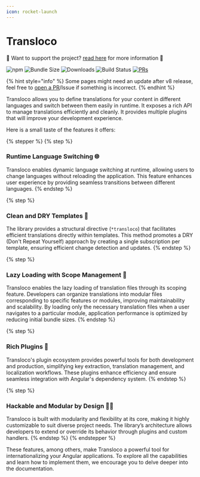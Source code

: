 ```yaml
---
icon: rocket-launch
---
```


# Transloco

&#x20; 🩷 Want to support the project? [read here](../) for more information 🩵

![npm](https://img.shields.io/npm/v/@jsverse/transloco) ![Bundle Size](https://img.shields.io/bundlephobia/min/@jsverse/transloco) ![Downloads](https://img.shields.io/npm/dm/@jsverse/transloco) ![Build Status](https://github.com/jsverse/transloco/actions/workflows/ci.yml/badge.svg) [![PRs](https://img.shields.io/badge/PRs-welcome-brightgreen.svg?style=flat-square)](https://github.com/jsverse/transloco/blob/master/CONTRIBUTING.md)

{% hint style="info" %}
Some pages might need an update after v8 release, feel free to [open a PR](https://github.com/jsverse/transloco/pulls)/Issue if something is incorrect.
{% endhint %}

Transloco allows you to define translations for your content in different languages and switch between them easily in runtime. It exposes a rich API to manage translations efficiently and cleanly. It provides multiple plugins that will improve your development experience.

Here is a small taste of the features it offers:

{% stepper %}
{% step %}

### Runtime Language Switching 🌐

Transloco enables dynamic language switching at runtime, allowing users to change languages without reloading the application. This feature enhances user experience by providing seamless transitions between different languages.
{% endstep %}

{% step %}

### Clean and DRY Templates 🫧

The library provides a structural directive (`*transloco`) that facilitates efficient translations directly within templates. This method promotes a DRY (Don't Repeat Yourself) approach by creating a single subscription per template, ensuring efficient change detection and updates.
{% endstep %}

{% step %}

### Lazy Loading with Scope Management 🦥

Transloco enables the lazy loading of translation files through its scoping feature. Developers can organize translations into modular files corresponding to specific features or modules, improving maintainability and scalability. By loading only the necessary translation files when a user navigates to a particular module, application performance is optimized by reducing initial bundle sizes.
{% endstep %}

{% step %}

### Rich Plugins 🔌

Transloco's plugin ecosystem provides powerful tools for both development and production, simplifying key extraction, translation management, and localization workflows. These plugins enhance efficiency and ensure seamless integration with Angular's dependency system.
{% endstep %}

{% step %}

### Hackable and Modular by Design 👩‍💻

Transloco is built with modularity and flexibility at its core, making it highly customizable to suit diverse project needs. The library’s architecture allows developers to extend or override its behavior through plugins and custom handlers.
{% endstep %}
{% endstepper %}

These features, among others, make Transloco a powerful tool for internationalizing your Angular applications. To explore all the capabilities and learn how to implement them, we encourage you to delve deeper into the documentation.
